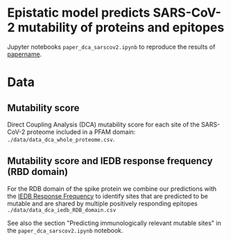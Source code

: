 # Epistatic model predicts SARS-CoV-2 mutability of proteins and epitopes

Jupyter notebooks ```paper_dca_sarscov2.ipynb``` to reproduce the results of [papername](link_to_paper).

# Data

## Mutability score

Direct Coupling Analysis (DCA) mutability score for each site of the SARS-CoV-2 proteome included in a PFAM domain: ```./data/data_dca_whole_proteome.csv```.

## Mutability score and IEDB response frequency (RBD domain)

For the RDB domain of the spike protein we combine our predictions with the [IEDB Response Frequency](https://www.iedb.org/immunomebrowser.php?cookie_id=638356&source_organism=http%3A%2F%2Fpurl.obolibrary.org%2Fobo%2FNCBITaxon_2697049&source_organism_name=SARS-CoV2&source_antigen=http%3A%2F%2Fwww.uniprot.org%2Funiprot%2FP0DTC2&source_antigen_name=Spike+glycoprotein)
to identify sites that are predicted to be mutable and are shared by multiple positively responding epitopes ```./data/data_dca_iedb_RDB_domain.csv ```

See also the section "Predicting immunologically relevant mutable sites" in the ```paper_dca_sarscov2.ipynb``` notebook.
